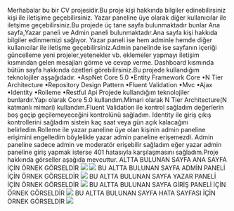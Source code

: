 Merhabalar bu bir CV projesidir.Bu proje kişi hakkında bilgiler edinebilirsiniz kişi ile iletişime geçebilirsiniz.
Yazar paneline üye olarak diğer kullanıcılar ile iletşime geçebilirsiniz.Bu projede üç tane sayfa bulunmaktadır bunlar Ana sayfa,Yazar paneli ve Admin paneli bulunmaktadır.Ana sayfa kişi hakkıda bilgiler edinmemizi sağlıyor.
Yazar paneli ise hem adminle hemde diğer kullanıcılar ile iletişme geçebilirsiniz.Admin panelinde ise sayfanın içeriği güncelleme yeni projeler,yetenekler vb. eklemeler yapmayı iletişim kısmından gelen mesajları görme ve cevap verme.
Dashboard kısmında bütün sayfa hakkında özetleri görebilirsiniz.Bu projede kullandığım teknolojiler aşşağıdadır.
•AspNet Core 5.0
•Entity Framework Core
•N Tier Architecture
•Repository Design Pattern
•Fluent Validation
•Mvc
•Ajax
•Identity
•Rolleme
•Restful Api
Projede kullandığım teknolojiler bunlardır.Yapı olarak Core 5.0 kullandım.Mimari olarak N Tier Architecture(N katmanlı mimari) kullandım.Fluent Validation ile kontrol sağladım değerlerin boş geçip geçilemeyeceğini kontrolünü sağladım.
Identity ile giriş çıkış kontrollerini sağladım sistein kaç saat veya gün açık kalacağını belirledim.Rolleme ile yazar paneline üye olan kişinin admin paneline erişimini engelledim böylelikle yazar admin paneline erişemezdi.
Admin paneline sadece admin ve moderatör erişebilir sağladım eğer yazar admin paneline giriş yapmak isterse 401 hatasıyla karşılaşmasını sağladım.Proje hakkında görseller aşağıda mevcuttur.
ALTTA BULUNAN SAYFA ANA SAYFA İÇİN ÖRNEK GÖRSELDİR
<img src="https://i.hizliresim.com/ky7gbgp.png">
<img src="https://i.hizliresim.com/gdvxtiw.png">
BU ALTTA BULUNAN SAYFA ADMİN PANELİ İÇİN ÖRNEK GÖRSELDİR
<img src="https://i.hizliresim.com/llgnjgd.png">
BU ALTTA BULUNAN SAYFA YAZAR PANELİ İÇİN ÖRNEK GÖRSELDİR
<img src="https://i.hizliresim.com/cysif9f.png">
BU ALTTA BULUNAN SAYFA GİRİŞ PANELİ İÇİN ÖRNEK GÖRSELDİR
<img src="https://i.hizliresim.com/kt4zfv5.png">
BU ALTTA BULUNAN SAYFA HATA SAYFASI İÇİN ÖRNEK GÖRSELDİR
<img src="https://resmim.net/cdn/2024/08/07/WOnA43.png">
